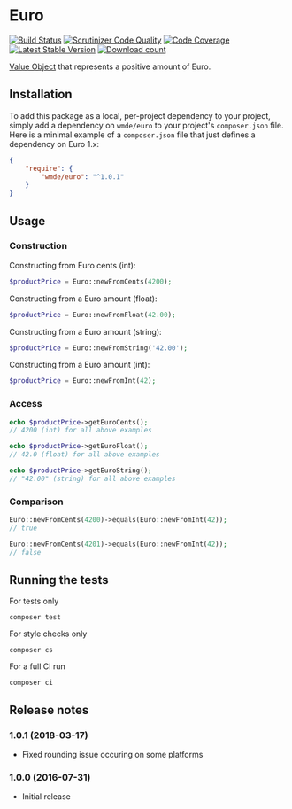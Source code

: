 # Euro

[![Build Status](https://secure.travis-ci.org/wmde/Euro.png?branch=master)](http://travis-ci.org/wmde/Euro)
[![Scrutinizer Code Quality](https://scrutinizer-ci.com/g/wmde/Euro/badges/quality-score.png?b=master)](https://scrutinizer-ci.com/g/wmde/Euro/?branch=master)
[![Code Coverage](https://scrutinizer-ci.com/g/wmde/Euro/badges/coverage.png?b=master)](https://scrutinizer-ci.com/g/wmde/Euro/?branch=master)
[![Latest Stable Version](https://poser.pugx.org/wmde/euro/version.png)](https://packagist.org/packages/wmde/euro)
[![Download count](https://poser.pugx.org/wmde/euro/d/total.png)](https://packagist.org/packages/wmde/euro)

[Value Object](https://en.wikipedia.org/wiki/Value_object) that represents a positive amount of Euro.

## Installation

To add this package as a local, per-project dependency to your project, simply add a
dependency on `wmde/euro` to your project's `composer.json` file.
Here is a minimal example of a `composer.json` file that just defines a dependency on
Euro 1.x:

```json
{
    "require": {
        "wmde/euro": "^1.0.1"
    }
}
```

## Usage

### Construction

Constructing from Euro cents (int):

```php
$productPrice = Euro::newFromCents(4200);
```

Constructing from a Euro amount (float):

```php
$productPrice = Euro::newFromFloat(42.00);
```

Constructing from a Euro amount (string):

```php
$productPrice = Euro::newFromString('42.00');
```

Constructing from a Euro amount (int):

```php
$productPrice = Euro::newFromInt(42);
```

### Access

```php
echo $productPrice->getEuroCents();
// 4200 (int) for all above examples
```

```php
echo $productPrice->getEuroFloat();
// 42.0 (float) for all above examples
```

```php
echo $productPrice->getEuroString();
// "42.00" (string) for all above examples
```

### Comparison

```php
Euro::newFromCents(4200)->equals(Euro::newFromInt(42));
// true
```

```php
Euro::newFromCents(4201)->equals(Euro::newFromInt(42));
// false
```

## Running the tests

For tests only

    composer test

For style checks only

	composer cs

For a full CI run

	composer ci

## Release notes

### 1.0.1 (2018-03-17)

* Fixed rounding issue occuring on some platforms

### 1.0.0 (2016-07-31)

* Initial release
